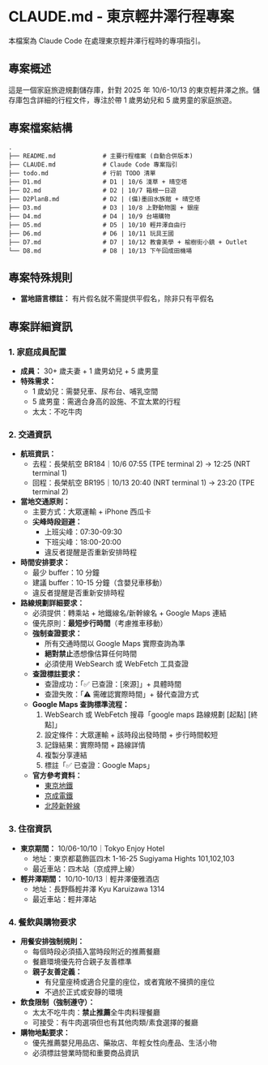 # CLAUDE.md - 東京輕井澤行程專案

本檔案為 Claude Code 在處理東京輕井澤行程時的專項指引。

## 專案概述

這是一個家庭旅遊規劃儲存庫，針對 2025 年 10/6-10/13 的東京輕井澤之旅。儲存庫包含詳細的行程文件，專注於帶 1 歲男幼兒和 5 歲男童的家庭旅遊。

## 專案檔案結構

```text
.
├── README.md             # 主要行程檔案 (自動合併版本)
├── CLAUDE.md             # Claude Code 專案指引
├── todo.md               # 行前 TODO 清單
├── D1.md                 # D1 | 10/6 淺草 + 晴空塔
├── D2.md                 # D2 | 10/7 箱根一日遊
├── D2PlanB.md            # D2 | (備)墨田水族館 + 晴空塔
├── D3.md                 # D3 | 10/8 上野動物園 + 銀座
├── D4.md                 # D4 | 10/9 台場購物
├── D5.md                 # D5 | 10/10 輕井澤自由行
├── D6.md                 # D6 | 10/11 玩具王國
├── D7.md                 # D7 | 10/12 教會美學 + 榆樹街小鎮 + Outlet
└── D8.md                 # D8 | 10/13 下午回成田機場
```

## 專案特殊規則

- **當地語言標註：** 有片假名就不需提供平假名，除非只有平假名

## 專案詳細資訊

### 1. **家庭成員配置**

- **成員：** 30+ 歲夫妻 + 1 歲男幼兒 + 5 歲男童
- **特殊需求：**
  - 1 歲幼兒：需嬰兒車、尿布台、哺乳空間
  - 5 歲男童：需適合身高的設施、不宜太累的行程
  - 太太：不吃牛肉

### 2. **交通資訊**

- **航班資訊：**
  - 去程：長榮航空 BR184｜10/6 07:55 (TPE terminal 2) → 12:25 (NRT terminal 1)
  - 回程：長榮航空 BR195｜10/13 20:40 (NRT terminal 1) → 23:20 (TPE terminal 2)
- **當地交通原則：**
  - 主要方式：大眾運輸 + iPhone 西瓜卡
  - **尖峰時段迴避：**
    - 上班尖峰：07:30-09:30
    - 下班尖峰：18:00-20:00
    - 違反者提醒是否重新安排時程
- **時間安排要求：**
  - 最少 buffer：10 分鐘
  - 建議 buffer：10-15 分鐘（含嬰兒車移動）
  - 違反者提醒是否重新安排時程
- **路線規劃詳細要求：**
  - 必須提供：轉乘站 + 地鐵線名/新幹線名 + Google Maps 連結
  - 優先原則：**最短步行時間**（考慮推車移動）
  - **強制查證要求：**
    - 所有交通時間以 Google Maps 實際查詢為準
    - **絕對禁止**憑想像估算任何時間
    - 必須使用 WebSearch 或 WebFetch 工具查證
  - **查證標註要求：**
    - 查證成功：「✅ 已查證：[來源]」+ 具體時間
    - 查證失敗：「⚠️ 需確認實際時間」+ 替代查證方式
  - **Google Maps 查詢標準流程：**
    1. WebSearch 或 WebFetch 搜尋「google maps 路線規劃 [起點] [終點]」
    2. 設定條件：大眾運輸 + 該時段出發時間 + 步行時間較短
    3. 記錄結果：實際時間 + 路線詳情
    4. 複製分享連結
    5. 標註「✅ 已查證：Google Maps」
  - **官方參考資料：**
    - [東京地鐵](https://world.jorudan.co.jp/mln/zh-tw/)
    - [京成電鐵](https://www.keisei.co.jp/keisei/tetudou/skyliner/tc/traffic/skyliner.php)
    - [北陸新幹線](https://www.westjr.co.jp/global/tc/train/shinkansen/hokuriku-shinkansen/index.html)

### 3. **住宿資訊**

- **東京期間：** 10/06-10/10｜Tokyo Enjoy Hotel
  - 地址：東京都葛飾區四木 1-16-25 Sugiyama Hights 101,102,103
  - 最近車站：四木站（京成押上線）
- **輕井澤期間：** 10/10-10/13｜輕井澤優雅酒店  
  - 地址：長野縣輕井澤 Kyu Karuizawa 1314
  - 最近車站：輕井澤站

### 4. **餐飲與購物要求**

- **用餐安排強制規則：**
  - 每個時段必須插入當時段附近的推薦餐廳
  - 餐廳環境優先符合親子友善標準
  - **親子友善定義：**
    - 有兒童座椅或適合兒童的座位，或者寬敞不擁擠的座位
    - 不過於正式或安靜的環境
- **飲食限制（強制遵守）：**
  - 太太不吃牛肉：**禁止推薦**全牛肉料理餐廳
  - 可接受：有牛肉選項但也有其他肉類/素食選擇的餐廳
- **購物地點要求：**
  - 優先推薦嬰兒用品店、藥妝店、年輕女性向產品、生活小物
  - 必須標註營業時間和重要商品資訊
